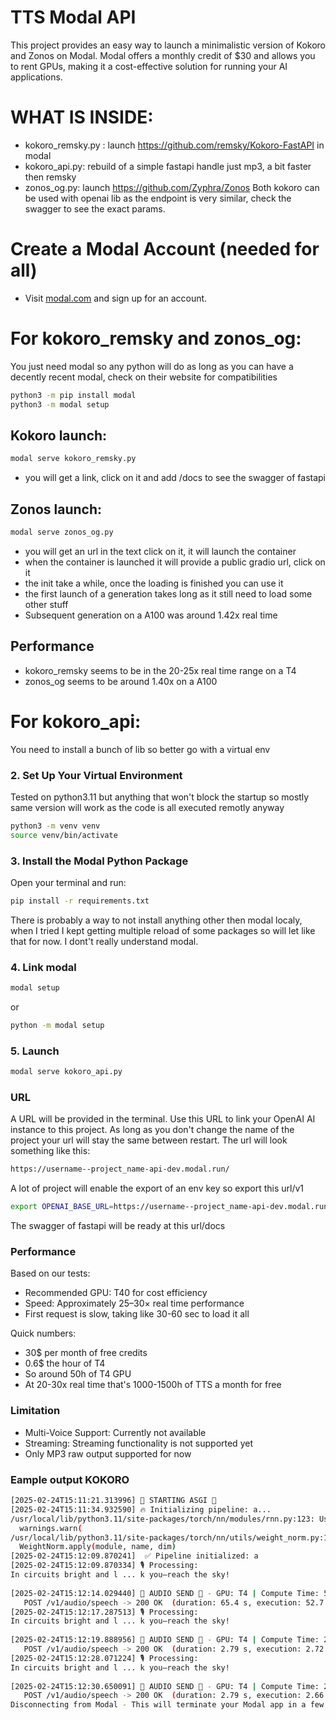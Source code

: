 # TTS Modal API

This project provides an easy way to launch a minimalistic version of Kokoro and Zonos on Modal. Modal offers a monthly credit of $30 and allows you to rent GPUs, making it a cost-effective solution for running your AI applications.

# WHAT IS INSIDE:
- kokoro_remsky.py : launch https://github.com/remsky/Kokoro-FastAPI in modal
- kokoro_api.py: rebuild of a simple fastapi handle just mp3, a bit faster then remsky
- zonos_og.py: launch https://github.com/Zyphra/Zonos
Both kokoro can be used with openai lib as the endpoint is very similar, check the swagger to see the exact params.

# Create a Modal Account (needed for all)
- Visit [modal.com](https://modal.com) and sign up for an account.

# For kokoro_remsky and zonos_og:
You just need modal so any python will do as long as you can have a decently recent modal, check on their website for compatibilities
```bash
python3 -m pip install modal
python3 -m modal setup
```

## Kokoro launch:
```bash
modal serve kokoro_remsky.py
```
- you will get a link, click on it and add /docs to see the swagger of fastapi

## Zonos launch:
```bash
modal serve zonos_og.py
```
- you will get an url in the text click on it, it will launch the container
- when the container is launched it will provide a public gradio url, click on it
- the init take a while, once the loading is finished you can use it
- the first launch of a generation takes long as it still need to load some other stuff
- Subsequent generation on a A100 was around 1.42x real time

## Performance
- kokoro_remsky seems to be in the 20-25x real time range  on a T4
- zonos_og seems to be around 1.40x on a A100


# For kokoro_api:
You need to install a bunch of lib so better go with a virtual env
### 2. Set Up Your Virtual Environment
Tested on python3.11 but anything that won't block the startup so mostly same version will work as the code is all executed remotly anyway
```bash
python3 -m venv venv
source venv/bin/activate
```
### 3. Install the Modal Python Package
Open your terminal and run:
```bash
pip install -r requirements.txt
```
There is probably a way to not install anything other then modal localy, when I tried I kept getting multiple reload of some packages so will let like that for now. I dont't really understand modal.
### 4. Link modal
```bash
modal setup
```
or
```bash
python -m modal setup
```
### 5. Launch
```bash
modal serve kokoro_api.py
```
### URL
A URL will be provided in the terminal. Use this URL to link your OpenAI AI instance to this project.
As long as you don't change the name of the project your url will stay the same between restart.
The url will look something like this:
```bash
https://username--project_name-api-dev.modal.run/
```
A lot of project will enable the export of an env key so export this url/v1
```bash
export OPENAI_BASE_URL=https://username--project_name-api-dev.modal.run/v1
```
The swagger of fastapi will be ready at this url/docs
### Performance

Based on our tests:

- Recommended GPU: T40 for cost efficiency
- Speed: Approximately 25–30× real time performance
- First request is slow, taking like 30-60 sec to load it all

Quick numbers:
- 30$ per month of free credits
- 0.6$ the hour of T4
- So around 50h of T4 GPU
- At 20-30x real time that's 1000-1500h of TTS a month for free

### Limitation
- Multi-Voice Support: Currently not available
- Streaming: Streaming functionality is not supported yet
- Only MP3 raw output supported for now

### Eample output KOKORO

```bash
[2025-02-24T15:11:21.313996] 💪 STARTING ASGI 💪
[2025-02-24T15:11:34.932590] 🔥 Initializing pipeline: a...
/usr/local/lib/python3.11/site-packages/torch/nn/modules/rnn.py:123: UserWarning: dropout option adds dropout after all but last recurrent layer, so non-zero dropout expects num_layers greater than 1, but got dropout=0.2 and num_layers=1
  warnings.warn(
/usr/local/lib/python3.11/site-packages/torch/nn/utils/weight_norm.py:143: FutureWarning: `torch.nn.utils.weight_norm` is deprecated in favor of `torch.nn.utils.parametrizations.weight_norm`.
  WeightNorm.apply(module, name, dim)
[2025-02-24T15:12:09.870241]  ✅ Pipeline initialized: a
[2025-02-24T15:12:09.870334] 🎙️ Processing: 
In circuits bright and l ... k you—reach the sky!
    
[2025-02-24T15:12:14.029440] 🎵 AUDIO SEND 🎵 - GPU: T4 | Compute Time: 52.61s | Speed Ratio: 1.39
   POST /v1/audio/speech -> 200 OK  (duration: 65.4 s, execution: 52.7 s)
[2025-02-24T15:12:17.287513] 🎙️ Processing: 
In circuits bright and l ... k you—reach the sky!
    
[2025-02-24T15:12:19.888956] 🎵 AUDIO SEND 🎵 - GPU: T4 | Compute Time: 2.68s | Speed Ratio: 27.37
   POST /v1/audio/speech -> 200 OK  (duration: 2.79 s, execution: 2.72 s)
[2025-02-24T15:12:28.071224] 🎙️ Processing: 
In circuits bright and l ... k you—reach the sky!
    
[2025-02-24T15:12:30.650091] 🎵 AUDIO SEND 🎵 - GPU: T4 | Compute Time: 2.62s | Speed Ratio: 27.93
   POST /v1/audio/speech -> 200 OK  (duration: 2.79 s, execution: 2.66 s)
Disconnecting from Modal - This will terminate your Modal app in a few seconds.
```

